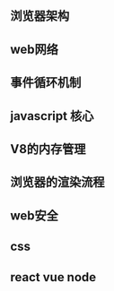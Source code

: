 ## 浏览器架构

## web网络
## 事件循环机制
## javascript  核心
## V8的内存管理
## 浏览器的渲染流程
## web安全
## css
## react vue node